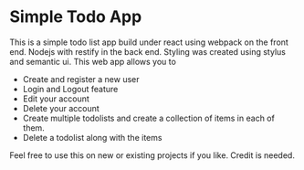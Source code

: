 # Simple Todo App

This is a simple todo list app build under react using webpack on the front end. Nodejs with restify in the back end. Styling was created using stylus and semantic ui. This web app allows you to

- Create and register a new user
- Login and Logout feature
- Edit your account
- Delete your account
- Create multiple todolists and create a collection of items in each of them.
- Delete a todolist along with the items

Feel free to use this on new or existing projects if you like. Credit is needed.
